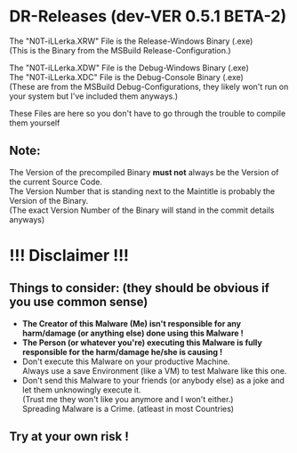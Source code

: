 # DR-Releases (dev-VER 0.5.1 BETA-2)
The "N0T-iLLerka.XRW" File is the Release-Windows Binary (.exe)\
(This is the Binary from the MSBuild Release-Configuration.)

The "N0T-iLLerka.XDW" File is the Debug-Windows Binary (.exe)\
The "N0T-iLLerka.XDC" File is the Debug-Console Binary (.exe)\
(These are from the MSBuild Debug-Configurations, they likely won't run on your system but I've included them anyways.)

These Files are here so you don't have to go through the trouble to compile them yourself

## Note:
The Version of the precompiled Binary **must not** always be the Version of the current Source Code.\
The Version Number that is standing next to the Maintitle is probably the Version of the Binary.\
(The exact Version Number of the Binary will stand in the commit details anyways)

# **!!! Disclaimer !!!**
## Things to consider: (they should be obvious if you use common sense)
- **The Creator of this Malware (Me) isn't responsible for any harm/damage (or anything else) done using this Malware !**
- **The Person (or whatever you're) executing this Malware is fully responsible for the harm/damage he/she is causing !**
- Don't execute this Malware on your productive Machine.\
  Always use a save Environment (like a VM) to test Malware like this one.
- Don't send this Malware to your friends (or anybody else) as a joke and let them unknowingly execute it.\
  (Trust me they won't like you anymore and I won't either.)\
  Spreading Malware is a Crime. (atleast in most Countries)
  
## **Try at your own risk !**
